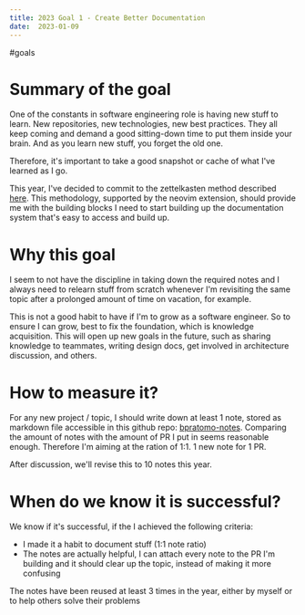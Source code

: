 ```yaml
---
title: 2023 Goal 1 - Create Better Documentation
date:  2023-01-09
---
```

#goals


# Summary of the goal
One of the constants in software engineering role is having new stuff to learn. 
New repositories, new technologies, new best practices. They all keep coming
and demand a good sitting-down time to put them inside your brain. 
And as you learn new stuff, you forget the old one. 

Therefore, it's important to take a good snapshot or cache of what I've learned
as I go. 

This year, I've decided to commit to the zettelkasten method described [here](https://zettelkasten.de/introduction/).
This methodology, supported by the neovim extension, should provide me with 
the building blocks I need to start building up the documentation system that's 
easy to access and build up. 

# Why this goal 
I seem to not have the discipline in taking down the required notes and I always
need to relearn stuff from scratch whenever I'm revisiting the same topic after
a prolonged amount of time on vacation, for example. 

This is not a good habit to have if I'm to grow as a software engineer. So to 
ensure I can grow, best to fix the foundation, which is knowledge acquisition. 
This will open up new goals in the future, such as sharing knowledge to teammates, 
writing design docs, get involved in architecture discussion, and others. 



# How to measure it?
For any new project / topic, I should write down at least 1 note, stored as 
markdown file accessible in this github repo: [bpratomo-notes](https://github.com/budipratomo-wk/notes).
Comparing the amount of notes with the amount of PR I put in seems reasonable enough. 
Therefore I'm aiming at the ration of 1:1. 1 new note for 1 PR. 

After discussion, we'll revise this to 10 notes this year. 


# When do we know it is successful?
We know if it's successful, if the I achieved the following criteria: 
- I made it a habit to document stuff (1:1 note ratio)
- The notes are actually helpful, I can attach every note to the PR I'm building
and it should clear up the topic, instead of making it more confusing

The notes have been reused at least 3 times in the year, either by myself or to 
help others solve their problems

